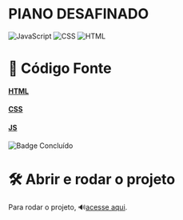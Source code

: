 <h1>PIANO DESAFINADO</h1>

![JavaScript](https://img.shields.io/badge/JavaScript-ES6-yellow) ![CSS](https://img.shields.io/badge/CSS3-blue) ![HTML](https://img.shields.io/badge/HTML5-orange)


# 📁 Código Fonte

#### [HTML](https://github.com/guisacilotto/OutOfTunePiano/blob/main/index.html) 

#### [CSS](https://github.com/guisacilotto/OutOfTunePiano/blob/main/style.css) 

#### [JS](https://github.com/guisacilotto/OutOfTunePiano/blob/main/script.js)


![Badge Concluído](http://img.shields.io/static/v1?label=STATUS&message=CONCLUÍDO&color=GREEN&style=for-the-badge)


# 🛠️ Abrir e rodar o projeto

Para rodar o projeto, 🔊[acesse aqui](https://dynamic-cendol-cf2ad7.netlify.app).





